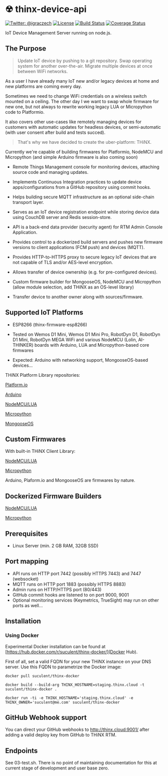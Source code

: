 # ☢ thinx-device-api

[![Twitter: @igraczech](https://img.shields.io/badge/contact-%40igraczech-green.svg?style=flat)](https://twitter.com/igraczech)
[![License](https://img.shields.io/badge/license-MIT-green.svg?style=flat)](https://github.com/suculent/fastlane-plugin-apprepo/blob/master/LICENSE)
[![Build Status](https://img.shields.io/circleci/project/github/suculent/thinx-device-api/master.svg)](https://circleci.com/gh/suculent/thinx-device-api)
[![Coverage Status](https://coveralls.io/repos/github/suculent/thinx-device-api/badge.svg?branch=master)](https://coveralls.io/github/suculent/thinx-device-api?branch=master)

IoT Device Management Server running on node.js.


## The Purpose

> Update IoT device by pushing to a git repository. Swap operating system for another over-the-air. Migrate multiple devices at once between WiFi networks.

As a user I have already many IoT new and/or legacy devices at home and new platforms are coming every day.

Sometimes we need to change WiFi credentials on a wireless switch mounted on a ceiling. The other day I we want to swap whole firmware for new one, but not always to rewrite working legacy LUA or Micropython code to Platformio.

It also covers other use-cases like remotely managing devices for customers with automatic updates for headless devices, or semi-automatic (with user consent after build and tests succed).

> That's why we have decided to create the uber-platform: THiNX.

Currently we're capable of building firmwares for Platformio, NodeMCU and Micropython (and simple Arduino firmware is also coming soon)

* Remote Things Management console for monitoring devices, attaching source code and managing updates.

* Implements Continuous Integration practices to update device apps/configurations from a GitHub repository using commit hooks.

* Helps building secure MQTT infrastructure as an optional side-chain transport layer.

* Serves as an IoT device registration endpoint while storing device data using CouchDB server and Redis session-store.

* API is a back-end data provider (security agent) for RTM Admin Console Application.

* Provides control to a dockerized build servers and pushes new firmware versions to client applications (FCM push) and devices (MQTT).

* Provides HTTP-to-HTTPS proxy to secure legacy IoT devices that are not capable of TLS and/or AES-level encryption.

* Allows transfer of device ownership (e.g. for pre-configured devices).

* Custom firmware builder for MongooseOS, NodeMCU and Micropython (allow module selection, add THiNX as an OS-level library)

* Transfer device to another owner along with sources/firmware.


## Supported IoT Platforms

* ESP8266 (thinx-firmware-esp8266)

* Tested on Wemos D1 Mini, Wemos D1 Mini Pro, RobotDyn D1, RobotDyn D1 Mini, RobotDyn MEGA WiFi and various NodeMCU (Lolin, AI-THINKER) boards with Arduino, LUA and Micropython-based core firmwares

* Expected: Arduino with networking support, MongooseOS-based devices...

THiNX Platform Library repositories:

[Platform.io](https://github.com/suculent/thinx-firmware-esp8266-pio)

[Arduino](https://github.com/suculent/thinx-firmware-esp8266-ino)

[NodeMCU/LUA](https://github.com/suculent/thinx-firmware-esp8266-lua)

[Micropython](https://github.com/suculent/thinx-firmware-esp8266-upy)

[MongooseOS](https://github.com/suculent/thinx-firmware-esp8266-mos)


## Custom Firmwares

With built-in THiNX Client Library:

[NodeMCU/LUA](https://github.com/suculent/nodemcu-firmware)

[Micropython](https://github.com/suculent/nodemcu-micropython)

Arduino, Plaform.io and MongooseOS are firmwares by nature.

## Dockerized Firmware Builders

[NodeMCU/LUA](https://hub.docker.com/r/suculent/nodemcu-docker-build/)

[Micropython](https://hub.docker.com/r/suculent/micropython-docker-build/)


## Prerequisites

* Linux Server (min. 2 GB RAM, 32GB SSD)

## Port mapping

* API runs on HTTP port 7442 (possibly HTTPS 7443) and 7447 (websocket)
* MQTT runs on HTTP port 1883 (possibly HTTPS 8883)
* Admin runs on HTTP/HTTPS port (80/443)
* GitHub commit hooks are listened to on port 9000, 9001
* Optional monitoring services (Keymetrics, TrueSight) may run on other ports as well...

## Installation

### Using Docker

Experimental Docker installation can be found at [https://hub.docker.com/r/suculent/thinx-docker/](Docker Hub).

First of all, set a valid FQDN for your new THiNX instance on your DNS server. Use this FQDN to parametrize the Docker image:

    docker pull suculent/thinx-docker
    
    docker build --build-arg THINX_HOSTNAME=staging.thinx.cloud -t suculent/thinx-docker .
    
    docker run -ti -e THINX_HOSTNAME='staging.thinx.cloud' -e THINX_OWNER='suculent@me.com' suculent/thinx-docker


## GitHub Webhook support

You can direct your GitHub webhooks to http://thinx.cloud:9001/ after adding a valid deploy key from GitHub to THiNX RTM.


## Endpoints

See 03-test.sh. There is no point of maintaining documentation for this at current stage of development and user base zero.
